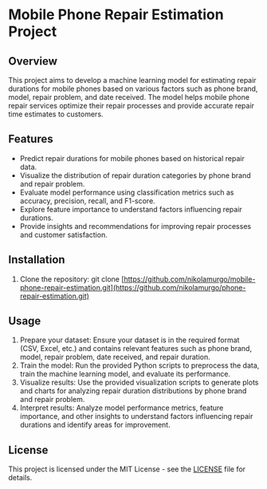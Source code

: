 # Mobile Phone Repair Estimation Project

## Overview
This project aims to develop a machine learning model for estimating repair durations for mobile phones based on various factors such as phone brand, model, repair problem, and date received. The model helps mobile phone repair services optimize their repair processes and provide accurate repair time estimates to customers.

## Features
- Predict repair durations for mobile phones based on historical repair data.
- Visualize the distribution of repair duration categories by phone brand and repair problem.
- Evaluate model performance using classification metrics such as accuracy, precision, recall, and F1-score.
- Explore feature importance to understand factors influencing repair durations.
- Provide insights and recommendations for improving repair processes and customer satisfaction.

## Installation
1. Clone the repository:
git clone [https://github.com/nikolamurgo/mobile-phone-repair-estimation.git](https://github.com/nikolamurgo/phone-repair-estimation.git)

## Usage
1. Prepare your dataset: Ensure your dataset is in the required format (CSV, Excel, etc.) and contains relevant features such as phone brand, model, repair problem, date received, and repair duration.
2. Train the model: Run the provided Python scripts to preprocess the data, train the machine learning model, and evaluate its performance.
3. Visualize results: Use the provided visualization scripts to generate plots and charts for analyzing repair duration distributions by phone brand and repair problem.
4. Interpret results: Analyze model performance metrics, feature importance, and other insights to understand factors influencing repair durations and identify areas for improvement.

## License
This project is licensed under the MIT License - see the [LICENSE](LICENSE) file for details.
